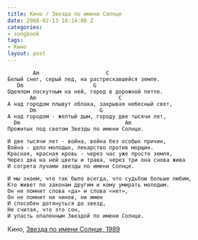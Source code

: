 ```yaml
---
title: Кино / Звезда по имени Солнце
date: 2008-02-13 18:14:00 Z
categories:
- songbook
tags:
- Кино
layout: post
---
```


	        Am                     C
	Белый снег, серый лед, на растрескавшейся земле.
	   Dm                      G
	Одеялом лоскутным на ней, город в дорожной петле.
	       Am                          C
	А над городом плывут облака, закрывая небесный свет,
	       Dm                    G
	А над городом - желтый дым, городу две тысячи лет,
	  Dm                                 Am
	Прожитых под светом Звезды по имени Солнце.

	И две тысячи лет - война, война без особых причин,
	Война - дело молодых, лекарство против морщин.
	Красная, красная кровь - через час уже просто земля,
	Через два на ней цветы и трава, через три она снова жива
	И согрета лучами звезды по имени Солнце.

	И мы знаем, что так было всегда, что судьбою больше любим,
	Кто живет по законам другим и кому умирать молодым.
	Он не помнит слова «да» и слова «нет», 
	Он не помнит ни чинов, ни имен 
	И способен дотянуться до звезд,
	Не считая, что это сон, 
	И упасть опаленным Звездой по имени Солнце.

Кино, [Звезда по имени Солнце, 1989](http://ru.wikipedia.org/wiki/%D0%97%D0%B2%D0%B5%D0%B7%D0%B4%D0%B0_%D0%BF%D0%BE_%D0%B8%D0%BC%D0%B5%D0%BD%D0%B8_%D0%A1%D0%BE%D0%BB%D0%BD%D1%86%D0%B5_%28%D0%B0%D0%BB%D1%8C%D0%B1%D0%BE%D0%BC%29)

